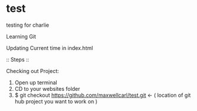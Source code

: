 # test
testing for charlie

Learning Git

Updating Current time in index.html

:: Steps ::

Checking out Project:

1. Open up terminal
2. CD to your websites folder
2. $ git checkout https://github.com/maxwellcarl/test.git   <- ( location of git hub project you want to work on )

